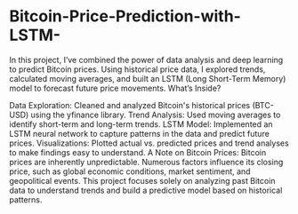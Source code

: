 # Bitcoin-Price-Prediction-with-LSTM-
In this project, I’ve combined the power of data analysis and deep learning to predict Bitcoin prices. Using historical price data, I explored trends, calculated moving averages, and built an LSTM (Long Short-Term Memory) model to forecast future price movements. 
What’s Inside?

Data Exploration: Cleaned and analyzed Bitcoin's historical prices (BTC-USD) using the yfinance library.
Trend Analysis: Used moving averages to identify short-term and long-term trends.
LSTM Model: Implemented an LSTM neural network to capture patterns in the data and predict future prices.
Visualizations: Plotted actual vs. predicted prices and trend analyses to make findings easy to understand.
A Note on Bitcoin Prices:
Bitcoin prices are inherently unpredictable. Numerous factors influence its closing price, such as global economic conditions, market sentiment, and geopolitical events. This project focuses solely on analyzing past Bitcoin data to understand trends and build a predictive model based on historical patterns.
